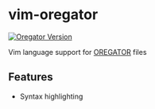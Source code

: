 # vim-oregator
[![Oregator Version](https://img.shields.io/badge/Oregator-V3.01.014-blue.svg)](https://www.casymir.com/de/download1/category/15-oregator-reportgenerator?download=28:oregator-handbuch)

Vim language support for [OREGATOR](https://www.opag.ch/index.php/8-produkte/software/20-oregator-reportgenerator-fuer-sql-datenbanken) files

## Features
* Syntax highlighting

